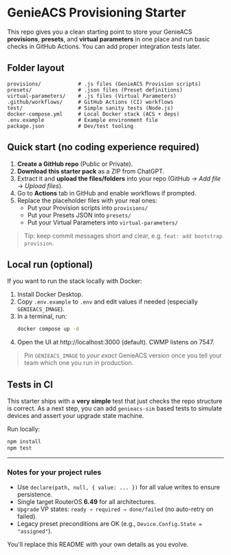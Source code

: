 
# GenieACS Provisioning Starter

This repo gives you a clean starting point to store your GenieACS **provisions**, **presets**, and **virtual parameters** in one place and run basic checks in GitHub Actions. You can add proper integration tests later.

## Folder layout
```
provisions/            # .js files (GenieACS Provision scripts)
presets/               # .json files (Preset definitions)
virtual-parameters/    # .js files (Virtual Parameters)
.github/workflows/     # GitHub Actions (CI) workflows
test/                  # Simple sanity tests (Node.js)
docker-compose.yml     # Local Docker stack (ACS + deps)
.env.example           # Example environment file
package.json           # Dev/test tooling
```

## Quick start (no coding experience required)

1. **Create a GitHub repo** (Public or Private).
2. **Download this starter pack** as a ZIP from ChatGPT.
3. Extract it and **upload the files/folders** into your repo (GitHub → *Add file* → *Upload files*).
4. Go to **Actions** tab in GitHub and enable workflows if prompted.
5. Replace the placeholder files with your real ones:
   - Put your Provision scripts into `provisions/`
   - Put your Presets JSON into `presets/`
   - Put your Virtual Parameters into `virtual-parameters/`

> Tip: keep commit messages short and clear, e.g. `feat: add bootstrap provision`.

## Local run (optional)

If you want to run the stack locally with Docker:
1. Install Docker Desktop.
2. Copy `.env.example` to `.env` and edit values if needed (especially `GENIEACS_IMAGE`).
3. In a terminal, run:
   ```bash
   docker compose up -d
   ```
4. Open the UI at http://localhost:3000 (default). CWMP listens on 7547.

> Pin `GENIEACS_IMAGE` to *your exact* GenieACS version once you tell your team which one you run in production.

## Tests in CI

This starter ships with a **very simple** test that just checks the repo structure is correct. As a next step, you can add `genieacs-sim` based tests to simulate devices and assert your upgrade state machine.

Run locally:
```bash
npm install
npm test
```

---

### Notes for your project rules

- Use `declare(path, null, { value: ... })` for all value writes to ensure persistence.
- Single target RouterOS **6.49** for all architectures.
- `Upgrade` VP states: `ready → required → done/failed` (no auto-retry on failed).
- Legacy preset preconditions are OK (e.g., `Device.Config.State = "assigned"`).

You'll replace this README with your own details as you evolve.
